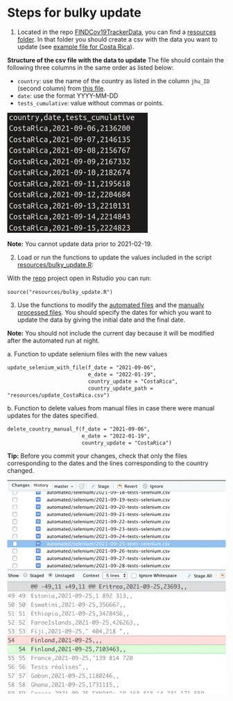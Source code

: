 # Steps for bulky update

1.  Located in the repo [FINDCov19TrackerData](https://github.com/finddx/FINDCov19TrackerData), you can find a [resources folder](https://github.com/finddx/FINDCov19TrackerData/tree/master/resources). In that folder you should create a csv with the data you want to update (see [example file for Costa Rica](https://github.com/finddx/FINDCov19TrackerData/blob/master/resources/update_CostaRica.csv)). 

**Structure of the csv file with the data to update**
The file should contain the following three columns in the same order as listed below:

- `country`: use the name of the country as listed in the column `jhu_ID` (second column) from [this file](https://github.com/finddx/FINDCov19TrackerData/blob/master/resources/countries-urls.csv).
- `date`: use the format YYYY-MM-DD
- `tests_cumulative`: value without commas or points.
  
![Image: Example Costa Rica](CR_example.png)

**Note:** You cannot update data prior to 2021-02-19.

2.  Load or run the functions to update the values included in the script [resources/bulky_update.R](https://github.com/finddx/FINDCov19TrackerData/blob/master/resources/bulky_update.R):

With the [repo](https://github.com/finddx/FINDCov19TrackerData) project open in Rstudio you can run:

`source("resources/bulky_update.R")`

3.  Use the functions to modify the [automated files](https://github.com/finddx/FINDCov19TrackerData/tree/master/automated/selenium) and the [manually processed files](https://github.com/finddx/FINDCov19TrackerData/tree/master/manual/processed). You should specify the dates for which you want to update the data by giving the initial date and the final date.

**Note:** You should not include the current day because it will be modified after the automated run at night.

  a.  Function to update selenium files with the new values
  
  ```
  update_selenium_with_file(f_date = "2021-09-06",
                            e_date = "2022-01-19",
                            country_update = "CostaRica",
                            country_update_path = "resources/update_CostaRica.csv")
  ```
  
  b. Function to delete values from manual files in case there were manual updates for the dates specified.
  
  ```
  delete_country_manual_f(f_date = "2021-09-06",
                          e_date = "2022-01-19",
                          country_update = "CostaRica")
  ```
  
**Tip:** Before you commit your changes, check that only the files corresponding to the dates and the lines corresponding to the country changed.

![Image: Example with Finland with RStudio Version Control view](Finland_example.png)
